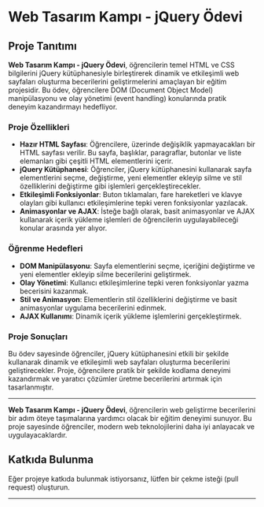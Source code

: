 # Web Tasarım Kampı - jQuery Ödevi

## Proje Tanıtımı

**Web Tasarım Kampı - jQuery Ödevi**, öğrencilerin temel HTML ve CSS bilgilerini jQuery kütüphanesiyle birleştirerek dinamik ve etkileşimli web sayfaları oluşturma becerilerini geliştirmelerini amaçlayan bir eğitim projesidir. Bu ödev, öğrencilere DOM (Document Object Model) manipülasyonu ve olay yönetimi (event handling) konularında pratik deneyim kazandırmayı hedefliyor.

### Proje Özellikleri

- **Hazır HTML Sayfası**: Öğrencilere, üzerinde değişiklik yapmayacakları bir HTML sayfası verilir. Bu sayfa, başlıklar, paragraflar, butonlar ve liste elemanları gibi çeşitli HTML elementlerini içerir.
- **jQuery Kütüphanesi**: Öğrenciler, jQuery kütüphanesini kullanarak sayfa elementlerini seçme, değiştirme, yeni elementler ekleyip silme ve stil özelliklerini değiştirme gibi işlemleri gerçekleştirecekler.
- **Etkileşimli Fonksiyonlar**: Buton tıklamaları, fare hareketleri ve klavye olayları gibi kullanıcı etkileşimlerine tepki veren fonksiyonlar yazılacak.
- **Animasyonlar ve AJAX**: İsteğe bağlı olarak, basit animasyonlar ve AJAX kullanarak içerik yükleme işlemleri de öğrencilerin uygulayabileceği konular arasında yer alıyor.

### Öğrenme Hedefleri

- **DOM Manipülasyonu**: Sayfa elementlerini seçme, içeriğini değiştirme ve yeni elementler ekleyip silme becerilerini geliştirmek.
- **Olay Yönetimi**: Kullanıcı etkileşimlerine tepki veren fonksiyonlar yazma becerisini kazanmak.
- **Stil ve Animasyon**: Elementlerin stil özelliklerini değiştirme ve basit animasyonlar uygulama becerilerini edinmek.
- **AJAX Kullanımı**: Dinamik içerik yükleme işlemlerini gerçekleştirmek.

### Proje Sonuçları

Bu ödev sayesinde öğrenciler, jQuery kütüphanesini etkili bir şekilde kullanarak dinamik ve etkileşimli web sayfaları oluşturma becerilerini geliştirecekler. Proje, öğrencilere pratik bir şekilde kodlama deneyimi kazandırmak ve yaratıcı çözümler üretme becerilerini artırmak için tasarlanmıştır.

---

**Web Tasarım Kampı - jQuery Ödevi**, öğrencilerin web geliştirme becerilerini bir adım öteye taşımalarına yardımcı olacak bir eğitim deneyimi sunuyor. Bu proje sayesinde öğrenciler, modern web teknolojilerini daha iyi anlayacak ve uygulayacaklardır.


## Katkıda Bulunma

Eğer projeye katkıda bulunmak istiyorsanız, lütfen bir çekme isteği (pull request) oluşturun.

---
